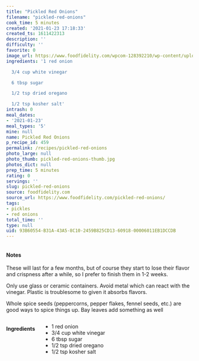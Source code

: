 ```yaml
---
title: "Pickled Red Onions"
filename: "pickled-red-onions"
cook_time: 5 minutes
created: '2021-01-23 17:18:33'
created_ts: 1611422313
description: ''
difficulty: ''
favorite: 0
image_url: https://www.foodfidelity.com/wpcom-128392210/wp-content/uploads/2020/06/pickled-onions-tight-1.jpg
ingredients: '1 red onion

  3/4 cup white vinegar

  6 tbsp sugar

  1/2 tsp dried oregano

  1/2 tsp kosher salt'
intrash: 0
meal_dates:
- '2021-01-23'
meal_types: '5'
mine: null
name: Pickled Red Onions
p_recipe_id: 459
permalink: /recipes/pickled-red-onions
photo_large: null
photo_thumb: pickled-red-onions-thumb.jpg
photos_dict: null
prep_time: 5 minutes
rating: 0
servings: ''
slug: pickled-red-onions
source: foodfidelity.com
source_url: https://www.foodfidelity.com/pickled-red-onions/
tags:
- pickles
- red onions
total_time: ''
type: null
uid: 93B60554-B31A-43A5-8C10-2459B825CD13-60918-00006011EB1DCCDB
---
```

<div class="large-8 medium-7 columns" id="writeup">		<div id="notes"><h4>Notes</h4>
<div class="box box-notes"><p>These will last for a few months, but of course they start to lose their flavor and crispness after a while, so I prefer to finish them in 1-2 weeks.</p>
<p>Only use glass or ceramic containers. Avoid metal which can react with the vinegar. Plastic is troublesome to given it absorbs flavors.</p>
<p>Whole spice seeds (peppercorns, pepper flakes, fennel seeds, etc.) are good ways to spice things up. Bay leaves add something as well</p>
</div></div>	</div><!-- #writeup -->
</div><!-- #row-one -->
<div class="row" id="row-two">	<div class="medium-4 small-5 columns" id="ingredients"><h4>Ingredients</h4><div class="box box-ingredients content"><ul>
<li>1 red onion</li>
<li>3/4 cup white vinegar</li>
<li>6 tbsp sugar</li>
<li>1/2 tsp dried oregano</li>
<li>1/2 tsp kosher salt</li>
</ul>
</div>	</div>	<div class="medium-6 small-7 columns" id="directions">	</div>